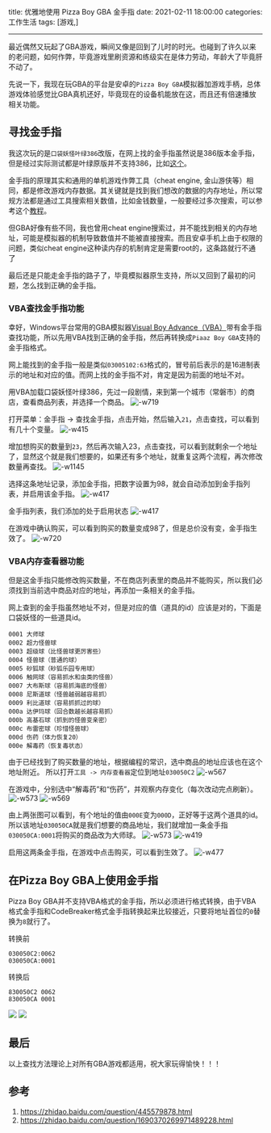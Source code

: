title: 优雅地使用 Pizza Boy GBA 金手指
date: 2021-02-11 18:00:00
categories: 工作生活
tags: [游戏,]

---

最近偶然又玩起了GBA游戏，瞬间又像是回到了儿时的时光。也碰到了许久以来的老问题，如何作弊，毕竟游戏里刷资源和练级实在是体力劳动，年龄大了毕竟肝不动了。

先说一下，我现在玩GBA的平台是安卓的`Pizza Boy GBA`模拟器加游戏手柄，总体游戏体验感觉比GBA真机还好，毕竟现在的设备机能放在这，而且还有倍速播放相关功能。
<!--more-->
## 寻找金手指
我这次玩的是`口袋妖怪叶绿386`改版，在网上找的金手指虽然说是386版本金手指，但是经过实际测试都是叶绿原版并不支持386，比如[这个](https://zhidao.baidu.com/question/445579878.html)。

金手指的原理其实和通用的单机游戏作弊工具（cheat engine, 金山游侠等）相同，都是修改游戏内存数据。其关键就是找到我们想改的数据的内存地址，所以常规方法都是通过工具搜索相关数值，比如金钱数量，一般要经过多次搜索，可以参考这个[教程](https://jingyan.baidu.com/article/67508eb45a30699cca1ce43d.html)。

但GBA好像有些不同，我也曾用cheat engine搜索过，并不能找到相关的内存地址，可能是模拟器的机制导致数值并不能被直接搜索。而且安卓手机上由于权限的问题，类似cheat engine这种读内存的机制肯定是需要root的，这条路就行不通了

最后还是只能走金手指的路子了，毕竟模拟器原生支持，所以又回到了最初的问题，怎么找到正确的金手指。

### VBA查找金手指功能
幸好，Windows平台常用的GBA模拟器[Visual Boy Advance（VBA）](https://dl.3dmgame.com/patch/43400.html)带有金手指查找功能，所以先用VBA找到正确的金手指，然后再转换成`Piaaz Boy GBA`支持的金手指格式。

网上能找到的金手指一般是类似`03005102:63`格式的，冒号前后表示的是16进制表示的地址和对应的值。而网上找的金手指不对，肯定是因为前面的地址不对。

用VBA加载口袋妖怪叶绿386，先过一段剧情，来到第一个城市（常磐市）的商店，查看商品列表，并选择一个商品。
![-w719](https://image.ponder.work/mweb/2021-02-11-16130438912515.jpg)

打开菜单：金手指 -> 查找金手指，点击开始，然后输入`21`，点击查找，可以看到有几十个变量。
![-w415](https://image.ponder.work/mweb/2021-02-11-16130439513943.jpg)

增加想购买的数量到`23`，然后再次输入23，点击查找，可以看到就剩余一个地址了，显然这个就是我们想要的，如果还有多个地址，就重复这两个流程，再次修改数量再查找。
![-w1145](https://image.ponder.work/mweb/2021-02-11-16130440969581.jpg)

选择这条地址记录，添加金手指，把数字设置为98，就会自动添加到金手指列表，并启用该金手指。
![-w417](https://image.ponder.work/mweb/2021-02-11-16130443147566.jpg)

金手指列表，我们添加的处于启用状态
![-w417](https://image.ponder.work/mweb/2021-02-11-16130443911952.jpg)

在游戏中确认购买，可以看到购买的数量变成98了，但是总价没有变，金手指生效了。
![-w720](https://image.ponder.work/mweb/2021-02-11-16130443619423.jpg)


### VBA内存查看器功能
但是这金手指只能修改购买数量，不在商店列表里的商品并不能购买，所以我们必须找到当前选中商品对应的地址，再添加一条相关的金手指。

网上查到的金手指虽然地址不对，但是对应的值（道具的id）应该是对的，下面是口袋妖怪的一些道具id。
```
0001 大师球
0002 超力怪兽球
0003 超级球（比怪兽球更厉害些）
0004 怪兽球（普通的球）
0005 砂狐球（砂狐乐园专用球）
0006 触网球（容易抓水和虫类的怪兽）
0007 大布斯球（容易抓海底的怪兽）
0008 尼斯道球（怪兽越弱越容易抓）
0009 利比道球（容易抓抓过的球）
000a 达伊玛球（回合数越长越容易抓）
000b 高基石球（抓到的怪兽变亲密）
000c 布雷密球（珍惜怪兽球）
000d 伤药（体力恢复20）
000e 解毒药（恢复毒状态）
```

由于已经找到了购买数量的地址，根据编程的常识，选中商品的地址应该也在这个地址附近。
所以打开`工具 -> 内存查看器`定位到地址`030050C2`
![-w567](https://image.ponder.work/mweb/2021-02-11-16130463098787.jpg)

在游戏中，分别选中“解毒药”和“伤药”，并观察内存变化（每次改动完点刷新）。
![-w573](https://image.ponder.work/mweb/2021-02-11-16130465441636.jpg)
![-w569](https://image.ponder.work/mweb/2021-02-11-16130465892741.jpg)

由上两张图可以看到，有个地址的值由`000E`变为`000D`，正好等于这两个道具的id。
所以该地址`030050CA`就是我们想要的商品地址，我们就增加一条金手指`030050CA:0001`将购买的商品改为大师球。
![-w573](https://image.ponder.work/mweb/2021-02-11-16130466584391.jpg)
![-w419](https://image.ponder.work/mweb/2021-02-11-16130467943629.jpg)

启用这两条金手指，在游戏中点击购买，可以看到生效了。
![-w477](https://image.ponder.work/mweb/2021-02-11-16130468908224.jpg)


## 在Pizza Boy GBA上使用金手指
Pizza Boy GBA并不支持VBA格式的金手指，所以必须进行格式转换，由于VBA格式金手指和CodeBreaker格式金手指转换起来比较接近，只要将地址首位的`0`替换为`8`就行了。

转换前
```
030050C2:0062
030050CA:0001
```

转换后
```
830050C2 0062
830050CA 0001
```

![](https://image.ponder.work/mweb/2021-02-11-16130489630989.jpg)
![](https://image.ponder.work/mweb/2021-02-11-16130489739025.jpg)

## 最后
以上查找方法理论上对所有GBA游戏都适用，祝大家玩得愉快！！！

## 参考
1. https://zhidao.baidu.com/question/445579878.html
2. https://zhidao.baidu.com/question/1690370269971489228.html
